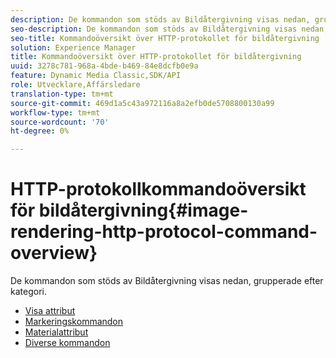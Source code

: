 ```yaml
---
description: De kommandon som stöds av Bildåtergivning visas nedan, grupperade efter kategori.
seo-description: De kommandon som stöds av Bildåtergivning visas nedan, grupperade efter kategori.
seo-title: Kommandoöversikt över HTTP-protokollet för bildåtergivning
solution: Experience Manager
title: Kommandoöversikt över HTTP-protokollet för bildåtergivning
uuid: 3278c781-968a-4bde-b469-84e8dcfb0e9a
feature: Dynamic Media Classic,SDK/API
role: Utvecklare,Affärsledare
translation-type: tm+mt
source-git-commit: 469d1a5c43a972116a8a2efb0de5708800130a99
workflow-type: tm+mt
source-wordcount: '70'
ht-degree: 0%

---
```



# HTTP-protokollkommandoöversikt för bildåtergivning{#image-rendering-http-protocol-command-overview}

De kommandon som stöds av Bildåtergivning visas nedan, grupperade efter kategori.

* [Visa attribut](r-ir-view-attributes.md)
* [Markeringskommandon](r-ir-selection-commands.md)
* [Materialattribut](r-ir-material-attributes.md)
* [Diverse kommandon](r-ir-miscellaneous-commands.md)
